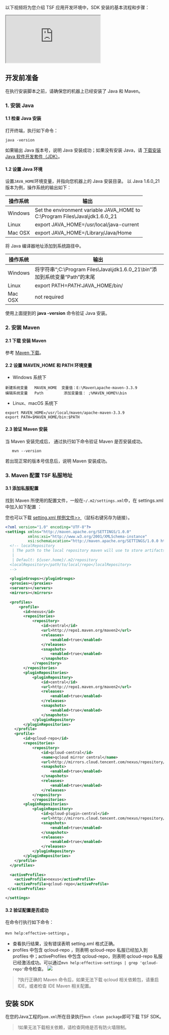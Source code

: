 以下视频将为您介绍 TSF 应用开发环境中，SDK 安装的基本流程和步骤：

<div class="doc-video-mod"><iframe src="https://cloud.tencent.com/edu/learning/quick-play/2039-24415?source=gw.doc.media&withPoster=1&notip=1"></iframe></div>

## 开发前准备

在执行安装脚本之前，请确保您的机器上已经安装了 Java 和 Maven。

### 1. 安装 Java

#### 1.1 检查 Java 安装

打开终端，执行如下命令：

```
java -version
```

如果输出 Java 版本号，说明 Java 安装成功；如果没有安装 Java，请 [下载安装 Java 软件开发套件（JDK）](http://www.oracle.com/technetwork/java/javase/downloads/index.html)。


#### 1.2 设置 Java 环境

设置`JAVA_HOME`环境变量，并指向您机器上的 Java 安装目录。 
以 Java 1.6.0_21 版本为例，操作系统的输出如下：

| 操作系统 | 输出                                                         |
| -------- | ------------------------------------------------------------ |
| Windows  | Set the environment variable JAVA_HOME to <br/>C:\Program Files\Java\jdk1.6.0_21 |
| Linux    | export JAVA_HOME=/usr/local/java-current                     |
| Mac OSX  | export JAVA_HOME=/Library/Java/Home                          |

将 Java 编译器地址添加到系统路径中。

| 操作系统 | 输出                                                         |
| -------- | ------------------------------------------------------------ |
| Windows  | 将字符串“;C:\Program Files\Java\jdk1.6.0_21\bin”添加到系统变量“Path”的末尾 |
| Linux    | export PATH=$PATH:$JAVA_HOME/bin/                            |
| Mac OSX  | not required                                                 |

使用上面提到的 **java -version** 命令验证 Java 安装。

### 2. 安装 Maven 

#### 2.1 下载  安装 Maven 

参考 [Maven 下载](https://maven.apache.org/download.cgi)。

#### 2.2 设置 MAVEN_HOME 和 PATH 环境变量

- Windows 系统下
```
新建系统变量   MAVEN_HOME  变量值：E:\Maven\apache-maven-3.3.9
编辑系统变量   Path         添加变量值： ;%MAVEN_HOME%\bin
```

- Linux、macOS 系统下
```
export MAVEN_HOME=/usr/local/maven/apache-maven-3.3.9
export PATH=$MAVEN_HOME/bin:$PATH
```

#### 2.3 验证 Maven 安装

当 Maven 安装完成后， 通过执行如下命令验证 Maven 是否安装成功。

```
   mvn --version
```

若出现正常的版本号信息后，说明 Maven 安装成功。


### 3. Maven 配置 TSF 私服地址 

#### 3.1 添加私服配置

找到 Maven 所使用的配置文件，一般在`~/.m2/settings.xml`中，在 settings.xml 中加入如下配置 ：

您也可以下载 [setting.xml 样例文件>> ](https://main.qcloudimg.com/raw/0e3c73b64c4ec64ae9b16d1a347db462/settings.xml)（鼠标右键另存为链接）。

```xml
<?xml version="1.0" encoding="UTF-8"?>
<settings xmlns="http://maven.apache.org/SETTINGS/1.0.0"
          xmlns:xsi="http://www.w3.org/2001/XMLSchema-instance"
          xsi:schemaLocation="http://maven.apache.org/SETTINGS/1.0.0 http://maven.apache.org/xsd/settings-1.0.0.xsd">
  <!-- localRepository
   | The path to the local repository maven will use to store artifacts.
   |
   | Default: ${user.home}/.m2/repository
  <localRepository>/path/to/local/repo</localRepository>
  -->
  
  <pluginGroups></pluginGroups>
  <proxies></proxies>
  <servers></servers>
  <mirrors></mirrors>
 
  <profiles>
      <profile>
        <id>nexus</id>
        <repositories>
            <repository>
                <id>central</id>
                <url>http://repo1.maven.org/maven2</url>
                <releases>
                    <enabled>true</enabled>
                </releases>
                <snapshots>
                    <enabled>true</enabled>
                </snapshots>
            </repository>
        </repositories>
        <pluginRepositories>
            <pluginRepository>
                <id>central</id>
                <url>http://repo1.maven.org/maven2</url>
                <releases>
                    <enabled>true</enabled>
                </releases>
                <snapshots>
                    <enabled>true</enabled>
                </snapshots>
            </pluginRepository>
        </pluginRepositories>
    </profile>
    <profile>
        <id>qcloud-repo</id>
        <repositories>
            <repository>
                <id>qcloud-central</id>
                <name>qcloud mirror central</name>
                <url>http://mirrors.cloud.tencent.com/nexus/repository/maven-public/</url>
                <snapshots>
                    <enabled>true</enabled>
                </snapshots>
                <releases>
                    <enabled>true</enabled>
                </releases>
            </repository>
            </repositories>
        <pluginRepositories>
            <pluginRepository>
                <id>qcloud-plugin-central</id>
                <url>http://mirrors.cloud.tencent.com/nexus/repository/maven-public/</url>
                <snapshots>
                    <enabled>true</enabled>
                </snapshots>
                <releases>
                    <enabled>true</enabled>
                </releases>
            </pluginRepository>
        </pluginRepositories>
    </profile>
  </profiles>
  
  <activeProfiles>
    <activeProfile>nexus</activeProfile>
    <activeProfile>qcloud-repo</activeProfile>
 </activeProfiles>

</settings>

```

#### 3.2 验证配置是否成功

在命令行执行如下命令：

`mvn help:effective-settings` 。

- 查看执行结果，没有错误表明 setting.xml 格式正确。
- profiles 中包含 qcloud-repo ，则表明 qcloud-repo 私服已经加入到 profiles 中；activeProfiles 中包含 qcloud-repo，则表明 qcloud-repo 私服已经激活成功。可以通过`mvn help:effective-settings | grep 'qcloud-repo'`命令检查。
  ![](https://main.qcloudimg.com/raw/43645276539f8a85703f137ae2bb65fc.png)

>?执行正确的 Maven 命令后，如果无法下载 qcloud 相关依赖包，请重启 IDE，或者检查 IDE Maven 相关配置。

## 安装 SDK

在您的Java工程的`pom.xml`所在目录执行`mvn clean package`即可下载 TSF SDK。

>!如果无法下载相关依赖，请检查网络是否有防火墙限制。
